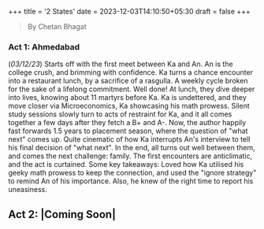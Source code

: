 +++
title = '2 States'
date = 2023-12-03T14:10:50+05:30
draft = false
+++

> By Chetan Bhagat  

### Act 1: Ahmedabad  
(_03/12/23_) Starts off with the first meet between Ka and An. An is the college crush, and brimming with confidence. Ka turns a chance encounter into a restaurant lunch, by a sacrifice of a rasgulla. A weekly cycle broken for the sake of a lifelong commitment. Well done! At lunch, they dive deeper into lives, knowing about 11 martyrs before Ka. Ka is undettered, and they move closer via Microeconomics, Ka showcasing his math prowess. Silent study sessions slowly turn to acts of restraint for Ka, and it all comes together a few days after they fetch a B+ and A-. Now, the author happily fast forwards 1.5 years to placement season, where the question of "what next" comes up. Quite cinematic of how Ka interrupts An's interview to tell his final decision of "what next". In the end, all turns out well between them, and comes the next challenge: family. The first encounters are anticlimatic, and the act is curtained. Some key takeaways: Loved how Ka utilised his geeky math prowess to keep the connection, and used the "ignore strategy" to remind An of his importance. Also, he knew of the right time to report his uneasiness. 

## Act 2: |Coming Soon|

